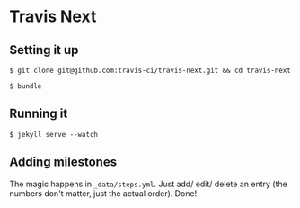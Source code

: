 # Travis Next

## Setting it up

```$ git clone git@github.com:travis-ci/travis-next.git && cd travis-next```

```$ bundle```

## Running it

```$ jekyll serve --watch```

## Adding milestones

The magic happens in `_data/steps.yml`. Just add/ edit/ delete an entry (the numbers don't matter, just the actual order). Done!
